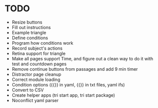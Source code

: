 # TODO

- Resize buttons
- Fill out instructions
- Example triangle
- Define conditions
- Program how conditions work
- Record subject's actions
- Retina support for triangle
- Make all pages support Time, and figure out a clean way to do it with test and countdown pages
- Remove continue buttons from passages and add 9 min timer
- Distractor page cleanup
- Correct module loading
- Condition options ({{}} in yaml, {{}} in txt files, yaml ifs)
- Convert to CSV
- Create helper apps (tri start app, tri start package)
- Noconflict yaml parser